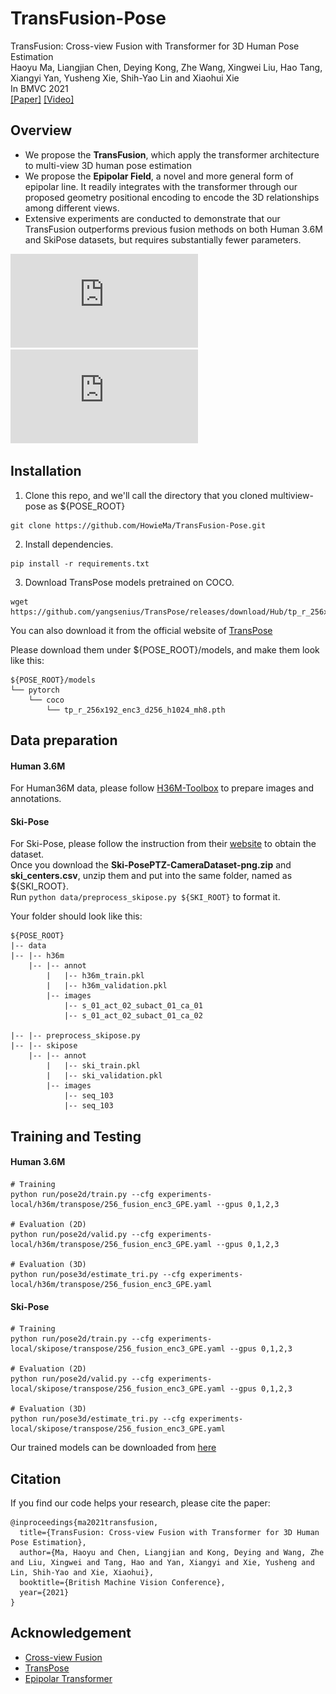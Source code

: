 # TransFusion-Pose

TransFusion: Cross-view Fusion with Transformer for 3D Human Pose Estimation     
Haoyu Ma, Liangjian Chen, Deying Kong, Zhe Wang, Xingwei Liu, Hao Tang, Xiangyi Yan, Yusheng Xie, Shih-Yao Lin and Xiaohui Xie     
In BMVC 2021  
[[Paper]](https://www.bmvc2021-virtualconference.com/assets/papers/0016.pdf)    [[Video]](https://www.bmvc2021-virtualconference.com/conference/papers/paper_0016.html)     


## Overview
* We propose the **TransFusion**, which apply the transformer architecture to multi-view 3D human pose estimation  
* We propose the **Epipolar Field**, a novel and more general form of epipolar line. It readily integrates with the transformer through our proposed geometry positional encoding to encode the 3D relationships among different views.   
* Extensive experiments are conducted to demonstrate that our TransFusion outperforms previous fusion methods on both Human 3.6M and SkiPose datasets, but requires substantially fewer parameters.  

![TransFusion](https://github.com/HowieMa/TransFusion-Pose/blob/main/images/framework.pdf) 
![Epipolar Field](https://github.com/HowieMa/TransFusion-Pose/blob/main/images/field.pdf)



## Installation

1. Clone this repo, and we'll call the directory that you cloned multiview-pose as ${POSE_ROOT}   
~~~
git clone https://github.com/HowieMa/TransFusion-Pose.git
~~~

2. Install dependencies. 
~~~
pip install -r requirements.txt
~~~

3. Download TransPose models pretrained on COCO. 
~~~
wget https://github.com/yangsenius/TransPose/releases/download/Hub/tp_r_256x192_enc3_d256_h1024_mh8.pth
~~~
You can also download it from the official website of [TransPose](https://github.com/yangsenius/TransPose)

Please download them under ${POSE_ROOT}/models, and make them look like this:
~~~
${POSE_ROOT}/models
└── pytorch
    └── coco
        └── tp_r_256x192_enc3_d256_h1024_mh8.pth
~~~



## Data preparation
#### Human 3.6M
For Human36M data, please follow [H36M-Toolbox](https://github.com/CHUNYUWANG/H36M-Toolbox) to prepare images and annotations.

#### Ski-Pose
For Ski-Pose, please follow the instruction from their [website](https://www.epfl.ch/labs/cvlab/data/ski-poseptz-dataset/) to obtain the dataset.    
Once you download the **Ski-PosePTZ-CameraDataset-png.zip** and **ski_centers.csv**, unzip them and put into the same folder, named as ${SKI_ROOT}.    
Run `python data/preprocess_skipose.py ${SKI_ROOT}` to format it.   


Your folder should look like this:
~~~
${POSE_ROOT}
|-- data
|-- |-- h36m
    |-- |-- annot
        |   |-- h36m_train.pkl
        |   |-- h36m_validation.pkl
        |-- images
            |-- s_01_act_02_subact_01_ca_01 
            |-- s_01_act_02_subact_01_ca_02

|-- |-- preprocess_skipose.py
|-- |-- skipose  
    |-- |-- annot
        |   |-- ski_train.pkl
        |   |-- ski_validation.pkl
        |-- images
            |-- seq_103 
            |-- seq_103
~~~


## Training and Testing
#### Human 3.6M
~~~
# Training
python run/pose2d/train.py --cfg experiments-local/h36m/transpose/256_fusion_enc3_GPE.yaml --gpus 0,1,2,3

# Evaluation (2D)
python run/pose2d/valid.py --cfg experiments-local/h36m/transpose/256_fusion_enc3_GPE.yaml --gpus 0,1,2,3  

# Evaluation (3D)
python run/pose3d/estimate_tri.py --cfg experiments-local/h36m/transpose/256_fusion_enc3_GPE.yaml
~~~

#### Ski-Pose
~~~
# Training
python run/pose2d/train.py --cfg experiments-local/skipose/transpose/256_fusion_enc3_GPE.yaml --gpus 0,1,2,3

# Evaluation (2D)
python run/pose2d/valid.py --cfg experiments-local/skipose/transpose/256_fusion_enc3_GPE.yaml --gpus 0,1,2,3

# Evaluation (3D)
python run/pose3d/estimate_tri.py --cfg experiments-local/skipose/transpose/256_fusion_enc3_GPE.yaml
~~~

Our trained models can be downloaded from [here](https://drive.google.com/file/d/1XlzDZAsQCzvQkwOCIZiLgAP6jQ_RZGTg/view?usp=sharing)   


## Citation
If you find our code helps your research, please cite the paper:

~~~
@inproceedings{ma2021transfusion,
  title={TransFusion: Cross-view Fusion with Transformer for 3D Human Pose Estimation},
  author={Ma, Haoyu and Chen, Liangjian and Kong, Deying and Wang, Zhe and Liu, Xingwei and Tang, Hao and Yan, Xiangyi and Xie, Yusheng and Lin, Shih-Yao and Xie, Xiaohui},
  booktitle={British Machine Vision Conference},
  year={2021}
}
~~~


## Acknowledgement
* [Cross-view Fusion](https://github.com/microsoft/multiview-human-pose-estimation-pytorch)
* [TransPose](https://github.com/yangsenius/TransPose)
* [Epipolar Transformer](https://github.com/yihui-he/epipolar-transformers)  


